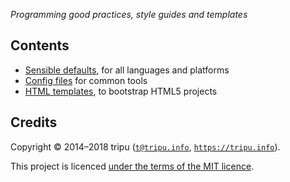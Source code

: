 *Programming good practices, style guides and templates*

## Contents

* [Sensible defaults](sensible-defaults), for all languages and platforms
* [Config files](https://github.com/tripu/Canon/tree/master/doc/tools-config) for common tools
* [HTML templates](html-templates), to bootstrap HTML5 projects

## Credits

Copyright &copy; 2014&ndash;2018 tripu ([`t@tripu.info`](mailto:t@tripu.info), [`https://tripu.info`](https://tripu.info/)).

This project is licenced [under the terms of the MIT licence](https://github.com/tripu/Canon/blob/master/.github/LICENSE.md).
